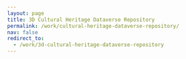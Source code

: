 ```yaml
---
layout: page
title: 3D Cultural Heritage Dataverse Repository
permalink: /work/cultural-heritage-dataverse-repository/
nav: false
redirect_to:
  - /work/3d-cultural-heritage-dataverse-repository
---
```

